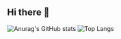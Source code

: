 ## Hi there 👋

![Anurag's GitHub stats](https://github-readme-stats.vercel.app/api?username=hawkneo&theme=tokyonight&layout=compact&show_icons=true&hide_progress=true&hide=issues&line_height=24)
![Top Langs](https://github-readme-stats.vercel.app/api/top-langs/?username=hawkneo&&theme=tokyonight&layout=compact)
<!--
**hawkneo/hawkneo** is a ✨ _special_ ✨ repository because its `README.md` (this file) appears on your GitHub profile.

Here are some ideas to get you started:

- 🔭 I’m currently working on ...
- 🌱 I’m currently learning ...
- 👯 I’m looking to collaborate on ...
- 🤔 I’m looking for help with ...
- 💬 Ask me about ...
- 📫 How to reach me: ...
- 😄 Pronouns: ...
- ⚡ Fun fact: ...
-->
